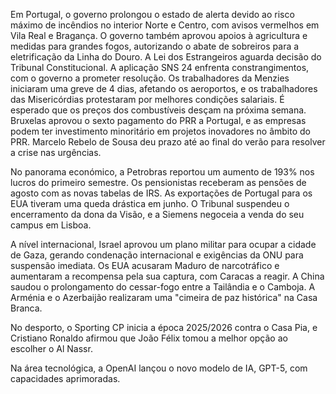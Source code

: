 Em Portugal, o governo prolongou o estado de alerta devido ao risco máximo de incêndios no interior Norte e Centro, com avisos vermelhos em Vila Real e Bragança. O governo também aprovou apoios à agricultura e medidas para grandes fogos, autorizando o abate de sobreiros para a eletrificação da Linha do Douro. A Lei dos Estrangeiros aguarda decisão do Tribunal Constitucional. A aplicação SNS 24 enfrenta constrangimentos, com o governo a prometer resolução. Os trabalhadores da Menzies iniciaram uma greve de 4 dias, afetando os aeroportos, e os trabalhadores das Misericórdias protestaram por melhores condições salariais. É esperado que os preços dos combustíveis desçam na próxima semana. Bruxelas aprovou o sexto pagamento do PRR a Portugal, e as empresas podem ter investimento minoritário em projetos inovadores no âmbito do PRR. Marcelo Rebelo de Sousa deu prazo até ao final do verão para resolver a crise nas urgências.

No panorama económico, a Petrobras reportou um aumento de 193% nos lucros do primeiro semestre. Os pensionistas receberam as pensões de agosto com as novas tabelas de IRS. As exportações de Portugal para os EUA tiveram uma queda drástica em junho. O Tribunal suspendeu o encerramento da dona da Visão, e a Siemens negoceia a venda do seu campus em Lisboa.

A nível internacional, Israel aprovou um plano militar para ocupar a cidade de Gaza, gerando condenação internacional e exigências da ONU para suspensão imediata. Os EUA acusaram Maduro de narcotráfico e aumentaram a recompensa pela sua captura, com Caracas a reagir. A China saudou o prolongamento do cessar-fogo entre a Tailândia e o Camboja. A Arménia e o Azerbaijão realizaram uma "cimeira de paz histórica" na Casa Branca.

No desporto, o Sporting CP inicia a época 2025/2026 contra o Casa Pia, e Cristiano Ronaldo afirmou que João Félix tomou a melhor opção ao escolher o Al Nassr.

Na área tecnológica, a OpenAI lançou o novo modelo de IA, GPT-5, com capacidades aprimoradas.